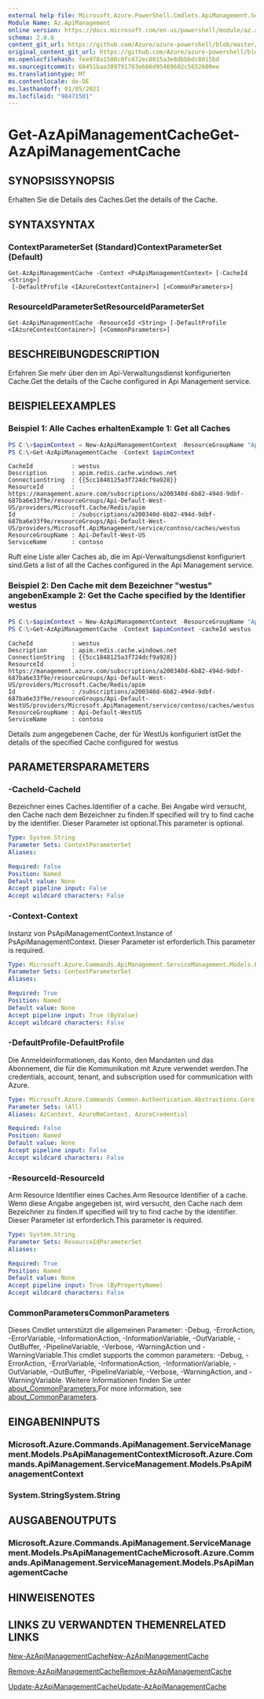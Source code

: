 ```yaml
---
external help file: Microsoft.Azure.PowerShell.Cmdlets.ApiManagement.ServiceManagement.dll-Help.xml
Module Name: Az.ApiManagement
online version: https://docs.microsoft.com/en-us/powershell/module/az.apimanagement/get-azapimanagementcache
schema: 2.0.0
content_git_url: https://github.com/Azure/azure-powershell/blob/master/src/ApiManagement/ApiManagement/help/Get-AzApiManagementCache.md
original_content_git_url: https://github.com/Azure/azure-powershell/blob/master/src/ApiManagement/ApiManagement/help/Get-AzApiManagementCache.md
ms.openlocfilehash: fee978a1500c0fc472ec8015a3e8dbbbdc8015bd
ms.sourcegitcommit: 68451baa389791703e666d95469602c5652609ee
ms.translationtype: MT
ms.contentlocale: de-DE
ms.lasthandoff: 01/05/2021
ms.locfileid: "98471501"
---
```

# <span data-ttu-id="7aeae-101">Get-AzApiManagementCache</span><span class="sxs-lookup"><span data-stu-id="7aeae-101">Get-AzApiManagementCache</span></span>

## <span data-ttu-id="7aeae-102">SYNOPSIS</span><span class="sxs-lookup"><span data-stu-id="7aeae-102">SYNOPSIS</span></span>
<span data-ttu-id="7aeae-103">Erhalten Sie die Details des Caches.</span><span class="sxs-lookup"><span data-stu-id="7aeae-103">Get the details of the Cache.</span></span>

## <span data-ttu-id="7aeae-104">SYNTAX</span><span class="sxs-lookup"><span data-stu-id="7aeae-104">SYNTAX</span></span>

### <span data-ttu-id="7aeae-105">ContextParameterSet (Standard)</span><span class="sxs-lookup"><span data-stu-id="7aeae-105">ContextParameterSet (Default)</span></span>
```
Get-AzApiManagementCache -Context <PsApiManagementContext> [-CacheId <String>]
 [-DefaultProfile <IAzureContextContainer>] [<CommonParameters>]
```

### <span data-ttu-id="7aeae-106">ResourceIdParameterSet</span><span class="sxs-lookup"><span data-stu-id="7aeae-106">ResourceIdParameterSet</span></span>
```
Get-AzApiManagementCache -ResourceId <String> [-DefaultProfile <IAzureContextContainer>] [<CommonParameters>]
```

## <span data-ttu-id="7aeae-107">BESCHREIBUNG</span><span class="sxs-lookup"><span data-stu-id="7aeae-107">DESCRIPTION</span></span>
<span data-ttu-id="7aeae-108">Erfahren Sie mehr über den im Api-Verwaltungsdienst konfigurierten Cache.</span><span class="sxs-lookup"><span data-stu-id="7aeae-108">Get the details of the Cache configured in Api Management service.</span></span>

## <span data-ttu-id="7aeae-109">BEISPIELE</span><span class="sxs-lookup"><span data-stu-id="7aeae-109">EXAMPLES</span></span>

### <span data-ttu-id="7aeae-110">Beispiel 1: Alle Caches erhalten</span><span class="sxs-lookup"><span data-stu-id="7aeae-110">Example 1: Get all Caches</span></span>
```powershell
PS C:\>$apimContext = New-AzApiManagementContext -ResourceGroupName "Api-Default-WestUS" -ServiceName "contoso"
PS C:\>Get-AzApiManagementCache -Context $apimContext
```

```
CacheId           : westus
Description       : apim.redis.cache.windows.net
ConnectionString  : {{5cc1848125a3f724dcf9a928}}
ResourceId        : https://management.azure.com/subscriptions/a200340d-6b82-494d-9dbf-687ba6e33f9e/resourceGroups/Api-Default-West-US/providers/Microsoft.Cache/Redis/apim
Id                : /subscriptions/a200340d-6b82-494d-9dbf-687ba6e33f9e/resourceGroups/Api-Default-West-US/providers/Microsoft.ApiManagement/service/contoso/caches/westus
ResourceGroupName : Api-Default-West-US
ServiceName       : contoso
```

<span data-ttu-id="7aeae-111">Ruft eine Liste aller Caches ab, die im Api-Verwaltungsdienst konfiguriert sind.</span><span class="sxs-lookup"><span data-stu-id="7aeae-111">Gets a list of all the Caches configured in the Api Management service.</span></span>

### <span data-ttu-id="7aeae-112">Beispiel 2: Den Cache mit dem Bezeichner "westus" angeben</span><span class="sxs-lookup"><span data-stu-id="7aeae-112">Example 2: Get the Cache specified by the Identifier westus</span></span>
```powershell
PS C:\>$apimContext = New-AzApiManagementContext -ResourceGroupName "Api-Default-WestUS" -ServiceName "contoso"
PS C:\>Get-AzApiManagementCache -Context $apimContext -cacheId westus
```

```
CacheId           : westus
Description       : apim.redis.cache.windows.net
ConnectionString  : {{5cc1848125a3f724dcf9a928}}
ResourceId        : https://management.azure.com/subscriptions/a200340d-6b82-494d-9dbf-687ba6e33f9e/resourceGroups/Api-Default-West-US/providers/Microsoft.Cache/Redis/apim
Id                : /subscriptions/a200340d-6b82-494d-9dbf-687ba6e33f9e/resourceGroups/Api-Default-WestUS/providers/Microsoft.ApiManagement/service/contoso/caches/westus
ResourceGroupName : Api-Default-WestUS
ServiceName       : contoso
```

<span data-ttu-id="7aeae-113">Details zum angegebenen Cache, der für WestUs konfiguriert ist</span><span class="sxs-lookup"><span data-stu-id="7aeae-113">Get the details of the specified Cache configured for westus</span></span>

## <span data-ttu-id="7aeae-114">PARAMETERS</span><span class="sxs-lookup"><span data-stu-id="7aeae-114">PARAMETERS</span></span>

### <span data-ttu-id="7aeae-115">-CacheId</span><span class="sxs-lookup"><span data-stu-id="7aeae-115">-CacheId</span></span>
<span data-ttu-id="7aeae-116">Bezeichner eines Caches.</span><span class="sxs-lookup"><span data-stu-id="7aeae-116">Identifier of a cache.</span></span>
<span data-ttu-id="7aeae-117">Bei Angabe wird versucht, den Cache nach dem Bezeichner zu finden.</span><span class="sxs-lookup"><span data-stu-id="7aeae-117">If specified will try to find cache by the identifier.</span></span>
<span data-ttu-id="7aeae-118">Dieser Parameter ist optional.</span><span class="sxs-lookup"><span data-stu-id="7aeae-118">This parameter is optional.</span></span>

```yaml
Type: System.String
Parameter Sets: ContextParameterSet
Aliases:

Required: False
Position: Named
Default value: None
Accept pipeline input: False
Accept wildcard characters: False
```

### <span data-ttu-id="7aeae-119">-Context</span><span class="sxs-lookup"><span data-stu-id="7aeae-119">-Context</span></span>
<span data-ttu-id="7aeae-120">Instanz von PsApiManagementContext.</span><span class="sxs-lookup"><span data-stu-id="7aeae-120">Instance of PsApiManagementContext.</span></span>
<span data-ttu-id="7aeae-121">Dieser Parameter ist erforderlich.</span><span class="sxs-lookup"><span data-stu-id="7aeae-121">This parameter is required.</span></span>

```yaml
Type: Microsoft.Azure.Commands.ApiManagement.ServiceManagement.Models.PsApiManagementContext
Parameter Sets: ContextParameterSet
Aliases:

Required: True
Position: Named
Default value: None
Accept pipeline input: True (ByValue)
Accept wildcard characters: False
```

### <span data-ttu-id="7aeae-122">-DefaultProfile</span><span class="sxs-lookup"><span data-stu-id="7aeae-122">-DefaultProfile</span></span>
<span data-ttu-id="7aeae-123">Die Anmeldeinformationen, das Konto, den Mandanten und das Abonnement, die für die Kommunikation mit Azure verwendet werden.</span><span class="sxs-lookup"><span data-stu-id="7aeae-123">The credentials, account, tenant, and subscription used for communication with Azure.</span></span>

```yaml
Type: Microsoft.Azure.Commands.Common.Authentication.Abstractions.Core.IAzureContextContainer
Parameter Sets: (All)
Aliases: AzContext, AzureRmContext, AzureCredential

Required: False
Position: Named
Default value: None
Accept pipeline input: False
Accept wildcard characters: False
```

### <span data-ttu-id="7aeae-124">-ResourceId</span><span class="sxs-lookup"><span data-stu-id="7aeae-124">-ResourceId</span></span>
<span data-ttu-id="7aeae-125">Arm Resource Identifier eines Caches.</span><span class="sxs-lookup"><span data-stu-id="7aeae-125">Arm Resource Identifier of a cache.</span></span> <span data-ttu-id="7aeae-126">Wenn diese Angabe angegeben ist, wird versucht, den Cache nach dem Bezeichner zu finden.</span><span class="sxs-lookup"><span data-stu-id="7aeae-126">If specified will try to find cache by the identifier.</span></span> <span data-ttu-id="7aeae-127">Dieser Parameter ist erforderlich.</span><span class="sxs-lookup"><span data-stu-id="7aeae-127">This parameter is required.</span></span>

```yaml
Type: System.String
Parameter Sets: ResourceIdParameterSet
Aliases:

Required: True
Position: Named
Default value: None
Accept pipeline input: True (ByPropertyName)
Accept wildcard characters: False
```

### <span data-ttu-id="7aeae-128">CommonParameters</span><span class="sxs-lookup"><span data-stu-id="7aeae-128">CommonParameters</span></span>
<span data-ttu-id="7aeae-129">Dieses Cmdlet unterstützt die allgemeinen Parameter: -Debug, -ErrorAction, -ErrorVariable, -InformationAction, -InformationVariable, -OutVariable, -OutBuffer, -PipelineVariable, -Verbose, -WarningAction und -WarningVariable.</span><span class="sxs-lookup"><span data-stu-id="7aeae-129">This cmdlet supports the common parameters: -Debug, -ErrorAction, -ErrorVariable, -InformationAction, -InformationVariable, -OutVariable, -OutBuffer, -PipelineVariable, -Verbose, -WarningAction, and -WarningVariable.</span></span> <span data-ttu-id="7aeae-130">Weitere Informationen finden Sie unter [about_CommonParameters.](http://go.microsoft.com/fwlink/?LinkID=113216)</span><span class="sxs-lookup"><span data-stu-id="7aeae-130">For more information, see [about_CommonParameters](http://go.microsoft.com/fwlink/?LinkID=113216).</span></span>

## <span data-ttu-id="7aeae-131">EINGABEN</span><span class="sxs-lookup"><span data-stu-id="7aeae-131">INPUTS</span></span>

### <span data-ttu-id="7aeae-132">Microsoft.Azure.Commands.ApiManagement.ServiceManagement.Models.PsApiManagementContext</span><span class="sxs-lookup"><span data-stu-id="7aeae-132">Microsoft.Azure.Commands.ApiManagement.ServiceManagement.Models.PsApiManagementContext</span></span>

### <span data-ttu-id="7aeae-133">System.String</span><span class="sxs-lookup"><span data-stu-id="7aeae-133">System.String</span></span>

## <span data-ttu-id="7aeae-134">AUSGABEN</span><span class="sxs-lookup"><span data-stu-id="7aeae-134">OUTPUTS</span></span>

### <span data-ttu-id="7aeae-135">Microsoft.Azure.Commands.ApiManagement.ServiceManagement.Models.PsApiManagementCache</span><span class="sxs-lookup"><span data-stu-id="7aeae-135">Microsoft.Azure.Commands.ApiManagement.ServiceManagement.Models.PsApiManagementCache</span></span>

## <span data-ttu-id="7aeae-136">HINWEISE</span><span class="sxs-lookup"><span data-stu-id="7aeae-136">NOTES</span></span>

## <span data-ttu-id="7aeae-137">LINKS ZU VERWANDTEN THEMEN</span><span class="sxs-lookup"><span data-stu-id="7aeae-137">RELATED LINKS</span></span>

[<span data-ttu-id="7aeae-138">New-AzApiManagementCache</span><span class="sxs-lookup"><span data-stu-id="7aeae-138">New-AzApiManagementCache</span></span>](./New-AzApiManagementCache.md)

[<span data-ttu-id="7aeae-139">Remove-AzApiManagementCache</span><span class="sxs-lookup"><span data-stu-id="7aeae-139">Remove-AzApiManagementCache</span></span>](./Remove-AzApiManagementCache.md)

[<span data-ttu-id="7aeae-140">Update-AzApiManagementCache</span><span class="sxs-lookup"><span data-stu-id="7aeae-140">Update-AzApiManagementCache</span></span>](./Update-AzApiManagementCache.md)
